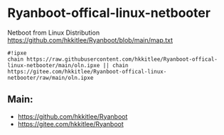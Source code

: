 # Ryanboot-offical-linux-netbooter
Netboot from Linux Distribution 
https://github.com/hkkitlee/Ryanboot/blob/main/map.txt
```
#!ipxe
chain https://raw.githubusercontent.com/hkkitlee/Ryanboot-offical-linux-netbooter/main/oln.ipxe || chain https://gitee.com/hkkitlee/Ryanboot-offical-linux-netbooter/raw/main/oln.ipxe
```

## Main:
* https://github.com/hkkitlee/Ryanboot
* https://gitee.com/hkkitlee/Ryanboot
